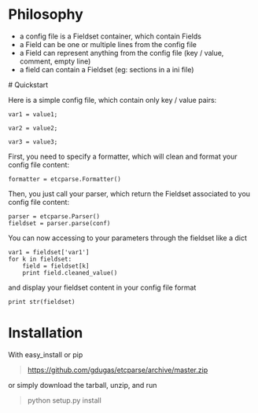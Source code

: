 
# Philosophy

- a config file is a Fieldset container, which contain Fields
- a Field can be one or multiple lines from the config file
- a Field can represent anything from the config file (key / value,
comment, empty line)
- a field can contain a Fieldset (eg: sections in a ini file)


# Quickstart

Here is a simple config file, which contain only key / value pairs:

    var1 = value1;
    
    var2 = value2;
    
    var3 = value3;

First, you need to specify a formatter, which will clean and format your 
config file content:

    formatter = etcparse.Formatter()

Then, you just call your parser, which return the Fieldset associated 
to you config file content:

    parser = etcparse.Parser()
    fieldset = parser.parse(conf)

You can now accessing to your parameters through the fieldset like a 
dict

    var1 = fieldset['var1']
    for k in fieldset:
        field = fieldset[k]
        print field.cleaned_value()

and display your fieldset content in your config file format

    print str(fieldset)


# Installation

With easy_install or pip  
> https://github.com/gdugas/etcparse/archive/master.zip  

or simply download the tarball, unzip, and run  
> python setup.py install

